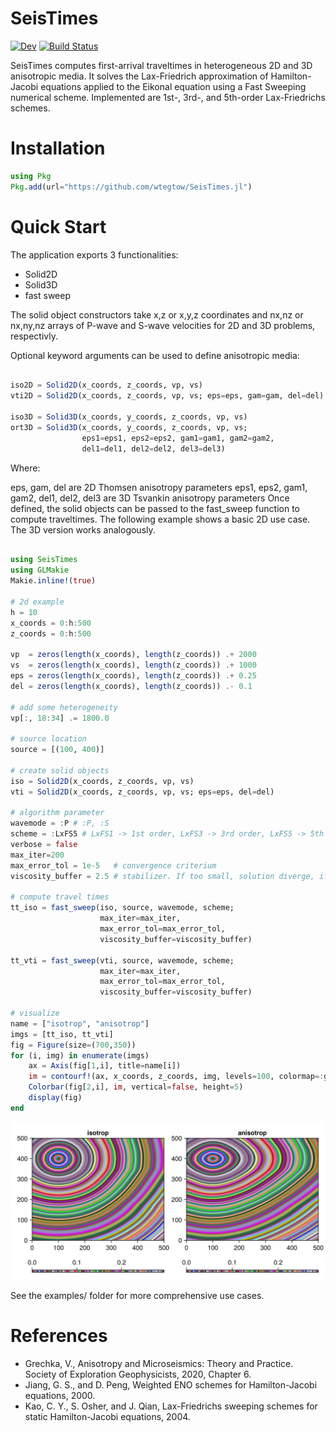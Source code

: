 # SeisTimes

[![Dev](https://img.shields.io/badge/docs-dev-blue.svg)](https://wtegtow.github.io/SeisTimes.jl/dev/)
[![Build Status](https://github.com/wtegtow/SeisTimes.jl/actions/workflows/CI.yml/badge.svg?branch=main)](https://github.com/wtegtow/SeisTimes.jl/actions/workflows/CI.yml?query=branch%3Amain)

SeisTimes computes first-arrival traveltimes in heterogeneous 2D and 3D anisotropic media. 
It solves the Lax-Friedrich approximation of Hamilton-Jacobi equations applied to the Eikonal equation using a Fast Sweeping numerical scheme. 
Implemented are 1st-, 3rd-, and 5th-order Lax-Friedrichs schemes.


# Installation
``` julia 
using Pkg
Pkg.add(url="https://github.com/wtegtow/SeisTimes.jl")
```

# Quick Start 

The application exports 3 functionalities:
- Solid2D 
- Solid3D
- fast sweep

The solid object constructors take x,z or x,y,z coordinates and nx,nz or nx,ny,nz arrays of P-wave and S-wave velocities for 2D and 3D problems, respectivly. 

Optional keyword arguments can be used to define anisotropic media:

```julia

iso2D = Solid2D(x_coords, z_coords, vp, vs)
vti2D = Solid2D(x_coords, z_coords, vp, vs; eps=eps, gam=gam, del=del)

iso3D = Solid3D(x_coords, y_coords, z_coords, vp, vs)
ort3D = Solid3D(x_coords, y_coords, z_coords, vp, vs; 
                eps1=eps1, eps2=eps2, gam1=gam1, gam2=gam2,
                del1=del1, del2=del2, del3=del3)

```

Where:

eps, gam, del are 2D Thomsen anisotropy parameters
eps1, eps2, gam1, gam2, del1, del2, del3 are 3D Tsvankin anisotropy parameters
Once defined, the solid objects can be passed to the fast_sweep function to compute traveltimes.
The following example shows a basic 2D use case. The 3D version works analogously.

```julia

using SeisTimes
using GLMakie
Makie.inline!(true)

# 2d example
h = 10 
x_coords = 0:h:500 
z_coords = 0:h:500 

vp  = zeros(length(x_coords), length(z_coords)) .+ 2000
vs  = zeros(length(x_coords), length(z_coords)) .+ 1000
eps = zeros(length(x_coords), length(z_coords)) .+ 0.25
del = zeros(length(x_coords), length(z_coords)) .- 0.1

# add some heterogeneity 
vp[:, 18:34] .= 1800.0  

# source location
source = [(100, 400)]

# create solid objects
iso = Solid2D(x_coords, z_coords, vp, vs)
vti = Solid2D(x_coords, z_coords, vp, vs; eps=eps, del=del)

# algorithm parameter 
wavemode = :P # :P, :S 
scheme = :LxFS5 # LxFS1 -> 1st order, LxFS3 -> 3rd order, LxFS5 -> 5th order Lax-Friedrich schemes 
verbose = false  
max_iter=200
max_error_tol = 1e-5   # convergence criterium
viscosity_buffer = 2.5 # stabilizer. If too small, solution diverge, if too large, computations take longer

# compute travel times
tt_iso = fast_sweep(iso, source, wavemode, scheme;
                    max_iter=max_iter, 
                    max_error_tol=max_error_tol,
                    viscosity_buffer=viscosity_buffer)

tt_vti = fast_sweep(vti, source, wavemode, scheme;
                    max_iter=max_iter, 
                    max_error_tol=max_error_tol,
                    viscosity_buffer=viscosity_buffer)

# visualize
name = ["isotrop", "anisotrop"]
imgs = [tt_iso, tt_vti]
fig = Figure(size=(700,350)) 
for (i, img) in enumerate(imgs)
    ax = Axis(fig[1,i], title=name[i])
    im = contourf!(ax, x_coords, z_coords, img, levels=100, colormap=:glasbey_bw_minc_20_n256)
    Colorbar(fig[2,i], im, vertical=false, height=5)
    display(fig)
end

```

![2D Iso Traveltime](docs/assets/img1.png)


See the examples/ folder for more comprehensive use cases.

# References

- Grechka, V., Anisotropy and Microseismics: Theory and Practice. Society of Exploration Geophysicists, 2020, Chapter 6.
- Jiang, G. S., and D. Peng, Weighted ENO schemes for Hamilton-Jacobi equations, 2000.
- Kao, C. Y., S. Osher, and J. Qian, Lax-Friedrichs sweeping schemes for
static Hamilton-Jacobi equations, 2004.